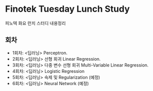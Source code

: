 # Finotek Tuesday Lunch Study
피노텍 화요 런치 스터디 내용정리

## 회차
* 1회차: <딥러닝> Perceptron.
* 2회차: <딥러닝> 선형 회귀 Linear Regression.
* 3회차: <딥러닝> 다중 변수 선형 회귀 Multi-Variable Linear Regression.
* 4회차: <딥러닝> Logistic Regression
* 5회차: <딥러닝> 숙제 및 Regularization (예정)
* 6회차: <딥러닝> Neural Network (예정) 
